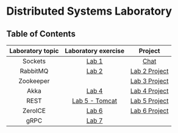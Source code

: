 # Distributed Systems Laboratory

## Table of Contents
| Laboratory topic | Laboratory exercise | Project |
|:-------------:|:-------------:|:-----:|
| Sockets | [Lab 1](https://github.com/maciektr/distributed_lab/tree/master/lab1) | [Chat](https://github.com/maciektr/distributed_lab/tree/master/chat) |
| RabbitMQ | [Lab 2](https://github.com/maciektr/distributed_lab/tree/master/lab2) | [Lab 2 Project](https://github.com/maciektr/distributed_lab/tree/master/lab2_project) |
| Zookeeper |  | [Lab 3 Project](https://github.com/maciektr/distributed_lab/tree/master/lab3) |
| Akka | [Lab 4](https://github.com/maciektr/distributed_lab/tree/master/lab4) | [Lab 4 Project](https://github.com/maciektr/distributed_lab/tree/master/lab4_project) |
| REST | [Lab 5 - Tomcat](https://github.com/maciektr/distributed_lab/tree/master/lab5) | [Lab 5 Project](https://github.com/maciektr/distributed_lab/tree/master/doghub) |
| ZeroICE | [Lab 6](https://github.com/maciektr/distributed_lab/tree/master/lab6) | [Lab 6 Project](https://github.com/maciektr/distributed_lab/tree/master/lab6_project) |
| gRPC | [Lab 7](https://github.com/maciektr/distributed_lab/tree/master/lab7) |  |
